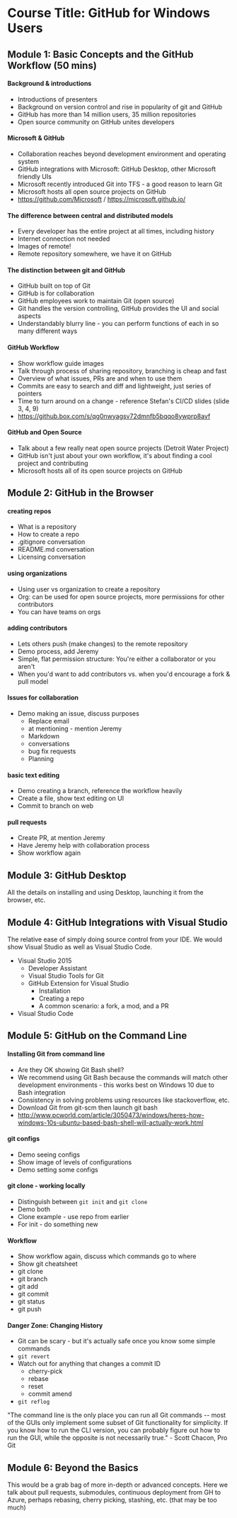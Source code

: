 # Course Title: GitHub for Windows Users
## Module 1: Basic Concepts and the GitHub Workflow (50 mins)

#### Background & introductions

- Introductions of presenters
- Background on version control and rise in popularity of git and GitHub
- GitHub has more than 14 million users, 35 million repositories
- Open source community on GitHub unites developers

#### Microsoft & GitHub

- Collaboration reaches beyond development environment and operating system
- GitHub integrations with Microsoft: GitHub Desktop, other Microsoft friendly UIs
- Microsoft recently introduced Git into TFS - a good reason to learn Git
- Microsoft hosts all open source projects on GitHub
- https://github.com/Microsoft / https://microsoft.github.io/

#### The difference between central and distributed models

- Every developer has the entire project at all times, including history
- Internet connection not needed
- Images of remote!
- Remote repository somewhere, we have it on GitHub

#### The distinction between git and GitHub

- GitHub built on top of Git
- GitHub is for collaboration
- GitHub employees work to maintain Git (open source)
- Git handles the version controlling, GitHub provides the UI and social aspects
- Understandably blurry line - you can perform functions of each in so many different ways

#### GitHub Workflow

- Show workflow guide images
- Talk through process of sharing repository, branching is cheap and fast
- Overview of what issues, PRs are and when to use them
- Commits are easy to search and diff and lightweight, just series of pointers
- Time to turn around on a change - reference Stefan's CI/CD slides (slide 3, 4, 9)
- https://github.box.com/s/qg0nwyagsv72dmnfb5bqqo8ywprp8avf

#### GitHub and Open Source

- Talk about a few really neat open source projects (Detroit Water Project)
- GitHub isn't just about your own workflow, it's about finding a cool project and contributing
- Microsoft hosts all of its open source projects on GitHub

## Module 2: GitHub in the Browser

#### creating repos

- What is a repository
- How to create a repo
- .gitignore conversation
- README.md conversation
- Licensing conversation

#### using organizations

- Using user vs organization to create a repository
- Org: can be used for open source projects, more permissions for other contributors
- You can have teams on orgs

#### adding contributors

- Lets others push (make changes) to the remote repository
- Demo process, add Jeremy
- Simple, flat permission structure: You're either a collaborator or you aren't
- When you'd want to add contributors vs. when you'd encourage a fork & pull model

#### Issues for collaboration

- Demo making an issue, discuss purposes
  - Replace email
  - at mentioning - mention Jeremy
  - Markdown
  - conversations
  - bug fix requests
  - Planning

#### basic text editing

- Demo creating a branch, reference the workflow heavily
- Create a file, show text editing on UI
- Commit to branch on web

#### pull requests

- Create PR, at mention Jeremy
- Have Jeremy help with collaboration process
- Show workflow again

## Module 3: GitHub Desktop
All the details on installing and using Desktop, launching it from the browser, etc.

## Module 4: GitHub Integrations with Visual Studio
The relative ease of simply doing source control from your IDE. We would show Visual Studio as well as Visual Studio Code.
- Visual Studio 2015
  - Developer Assistant
  - Visual Studio Tools for Git
  - GitHub Extension for Visual Studio
    - Installation
    - Creating a repo
    - A common scenario: a fork, a mod, and a PR
- Visual Studio Code


## Module 5: GitHub on the Command Line

#### Installing Git from command line

- Are they OK showing Git Bash shell?
- We recommend using Git Bash because the commands will match other development environments - this works best on Windows 10 due to Bash integration
- Consistency in solving problems using resources like stackoverflow, etc.
- Download Git from git-scm then launch git bash
- http://www.pcworld.com/article/3050473/windows/heres-how-windows-10s-ubuntu-based-bash-shell-will-actually-work.html

#### git configs

- Demo seeing configs
- Show image of levels of configurations
- Demo setting some configs

#### git clone - working locally

- Distinguish between `git init` and `git clone`
- Demo both
- Clone example - use repo from earlier
- For init - do something new

#### Workflow

- Show workflow again, discuss which commands go to where
- Show git cheatsheet
- git clone
- git branch
- git add
- git commit
- git status
- git push

#### Danger Zone: Changing History

- Git can be scary - but it's actually safe once you know some simple commands
- `git revert`
- Watch out for anything that changes a commit ID
  - cherry-pick
  - rebase
  - reset
  - commit amend
- `git reflog`  

"The command line is the only place you can run all Git commands -- most of the GUIs only implement some subset of Git functionality for simplicity. If you know how to run the CLI version, you can probably figure out how to run the GUI, while the opposite is not necessarily true." - Scott Chacon, Pro Git


## Module 6: Beyond the Basics
This would be a grab bag of more in-depth or advanced  concepts. Here we talk about pull requests, submodules, continuous deployment from GH to Azure, perhaps rebasing, cherry picking, stashing, etc. (that may be too much)
